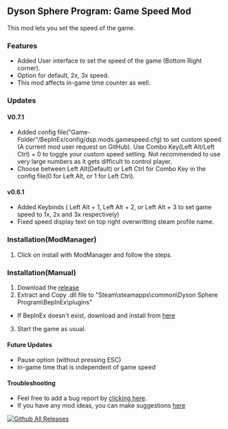 ## Dyson Sphere Program: Game Speed Mod   
This mod lets you set the speed of the game.


### Features
- Added User interface to set the speed of the game (Bottom Right corner).
- Option for default, 2x, 3x speed.
- This mod affects in-game time counter as well.

### Updates
#### V0.7.1
- Added config file("Game-Folder"/BepInEx/config/dsp.mods.gamespeed.cfg) to set custom speed (A current mod user request on GitHub). Use Combo Key(Left Alt/Left Ctrl) + 0 to toggle your custom speed setting. Not recommended to use very large numbers as it gets difficult to control player.
- Choose between Left Alt(Default) or Left Ctrl for Combo Key in the config file(0 for Left Alt, or 1 for Left Ctrl). 

#### v0.6.1
- Added Keybinds ( Left Alt + 1, Left Alt + 2, or Left Alt + 3 to set game speed to 1x, 2x and 3x respectively)
- Fixed speed display text on top right overwritting steam profile name.

### Installation(ModManager)
1. Click on install with ModManager and follow the steps.

### Installation(Manual)
1. Download the [release](https://github.com/dsp-mods/DSP-game-speed/releases/tag/v0.6.1)
2. Extract and Copy .dll file to "Steam\steamapps\common\Dyson Sphere Program\BepInEx\plugins"
 - If BepInEx doesn't exist, download and install from [here](https://bepinex.github.io/bepinex_docs/master/articles/user_guide/installation/index.html?tabs=tabid-win)
3. Start the game as usual. 

#### Future Updates 
- Pause option (without pressing ESC)
- In-game time that is independent of game speed

#### Troubleshooting
- Feel free to add a bug report by [clicking here](https://github.com/dsp-mods/DSP-game-speed/issues/new?assignees=&labels=bug%2C+help+wanted&template=bug_report.md&title=%5BBUG%5D+).
- If you have any mod ideas, you can make suggestions [here](https://github.com/dsp-mods/DSP-game-speed/issues/new?assignees=&labels=enhancement&template=feature-mod-request.md&title=%5BFeature+Request%5D)

[![Github All Releases](https://img.shields.io/github/downloads/dsp-mods/DSP-game-speed/total.svg)]()
